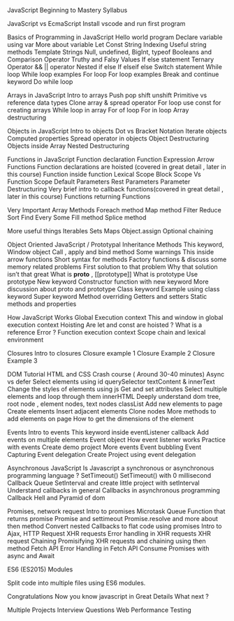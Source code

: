 JavaScript Beginning to Mastery Syllabus

JavaScript vs EcmaScript 
Install vscode and run first program

Basics of Programming in JavaScript
Hello world program
Declare variable using var
More about variable
Let
Const
String Indexing
Useful string methods
Template Strings
Null, undefined, BigInt, typeof
Booleans and Comparison Operator
Truthy and Falsy Values
If else statement
Ternary Operator
&& || operator
Nested if else
If elseif else
Switch statement
While loop 
While loop examples
For loop
For loop examples
Break and continue keyword
Do while loop


Arrays in JavaScript
Intro to arrays
Push pop shift unshift
Primitive vs reference data types
Clone array & spread operator
For loop
use const for creating arrays
While loop in array
For of loop
For in loop
Array destructuring

Objects in JavaScript
Intro to objects
Dot vs Bracket Notation
Iterate objects
Computed properties
Spread operator in objects
Object Destructuring
Objects inside Array
Nested Destructuring

Functions in JavaScript
Function declaration
Function Expression
Arrow Functions
Function declarations are hoisted  (covered in great detail , later in this course)
Function inside function
Lexical Scope
Block Scope Vs Function Scope
Default Parameters
Rest Parameters
Parameter Destructuring
Very brief intro to callback functions(covered in great detail , later in this course)
Functions returning Functions

Very Important Array Methods
Foreach method
Map method
Filter
Reduce
Sort
Find
Every
Some
Fill method
Splice method


More useful things 
Iterables
Sets
Maps
Object.assign
Optional chaining


Object Oriented JavaScript / Prototypal Inheritance
Methods
This keyword, Window object
Call , apply and bind method
Some warnings
This inside arrow functions
Short syntax for methods
Factory functions & discuss some memory related problems
First solution to that problem
Why that solution isn’t that great
What is __proto__ , [[prototype]]
What is prototype
Use prototype
New keyword
Constructor function with new keyword
More discussion about proto and prototype
Class keyword
Example using class keyword
Super keyword
Method overriding
Getters and setters
Static methods and properties

How JavaScript Works
Global Execution context
This and window in global execution context
Hoisting
Are let and const are hoisted ? What is a reference Error ? 
Function execution context
Scope chain and lexical environment


Closures
Intro to closures
Closure example 1
Closure Example 2
Closure Example 3

DOM Tutorial
HTML and CSS Crash course ( Around 30-40 minutes)
Async vs defer
Select elements using id
querySelector
textContent & innerText
Change the styles of elements using js
Get and set attributes
Select multiple elements and loop through them
innerHTML
Deeply understand dom tree, root node , element nodes, text nodes
classList
Add new elements to page
Create elements
Insert adjacent elements
Clone nodes
More methods to add elements on page
How to get the dimensions of the element

Events
Intro to events
This keyword inside eventListener callback
Add events on multiple elements
Event object
How event listener works
Practice with events
Create demo project
More events
Event bubbling
Event Capturing
Event delegation 
Create Project using event delegation

Asynchronous JavaScript
Is Javascript a synchronous or asynchronous programming language ? 
SetTimeout()
SetTimeout() with 0 millisecond
Callback Queue
SetInterval and create little project with setInterval
Understand callbacks in general
Callbacks in asynchronous programming 
Callback Hell and Pyramid of dom

Promises, network request
Intro to promises
Microtask Queue
Function that returns promise
Promise and settimeout
Promise.resolve and more about then method
Convert nested Callbacks to flat code using promises
Intro to Ajax, HTTP Request
XHR requests
Error handling in XHR requests
XHR request Chaining 
Promisifying XHR requests and chaining using then method
Fetch API
Error Handling in Fetch API
Consume Promises with async and Await

ES6 (ES2015) Modules

Split code into multiple files using ES6 modules.

Congratulations 
Now you know javascript in Great Details
What next ? 




Multiple Projects
Interview Questions
Web Performance
Testing


